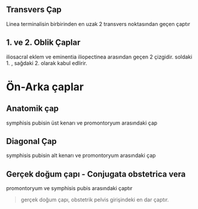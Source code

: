 
## Transvers Çap
Linea terminalisin birbirinden en uzak 2 transvers noktasından geçen çaptır

## 1. ve 2. Oblik Çaplar

iliosacral eklem ve eminentia iliopectinea arasından geçen 2 çizgidir. soldaki 1. , sağdaki 2. olarak kabul edlirir.

# Ön-Arka çaplar

 ## Anatomik çap
 
symphisis pubisin üst kenarı ve promontoryum arasındaki çap

## Diagonal Çap

symphisis pubisin alt kenarı ve promontoryum arasındaki çap

## Gerçek doğum çapı - Conjugata obstetrica vera

promontoryum ve symphisis pubis arasındaki çaptır

>gerçek doğum çapı, obstetrik pelvis girişindeki en dar çaptır.

